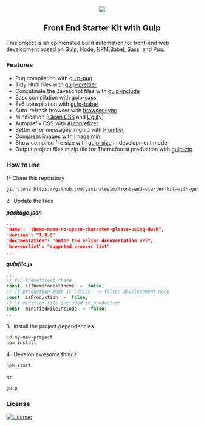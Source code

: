 
<p align="center">    
<img src="https://yasinates.com/frontend-starter-kit-with-gulp.jpg">    
</p>    
<h2 align="center">Front End Starter Kit with Gulp</h2>

This project is an opinionated build automation for front-end web development based on [Gulp](http://gulpjs.com/), [Node](https://nodejs.org/), [NPM](https://www.npmjs.com/),[Babel](https://babeljs.io/), [Sass](http://sass-lang.com/), and [Pug](https://pugjs.org/).





### Features

- Pug compilation with [gulp-pug](https://www.npmjs.com/package/gulp-pug)
- Tidy Html files with [gulp-prettier](https://www.npmjs.com/package/gulp-prettier)
- Concatinate the Javascript files with [gulp-include](https://www.npmjs.com/package/gulp-include)
- Sass compilation with [gulp-sass](https://www.npmjs.com/package/gulp-sass)
- Es6 transpilation with [gulp-babel](https://www.npmjs.com/package/gulp-babel)
- Auto-refresh browser with [browser sync](https://www.npmjs.com/package/browser-sync)
- Minification ([Clean CSS](https://www.npmjs.com/package/gulp-clean-css) and [Uglify](https://www.npmjs.com/package/gulp-uglify))
- Autoprefix CSS with [Autoprefixer](https://www.npmjs.com/package/gulp-autoprefixer)
- Better error messages in gulp with [Plumber](https://www.npmjs.com/package/gulp-plumber)
- Compress images with [Image min](https://www.npmjs.com/package/gulp-imagemin)
- Show compiled file size with [gulp-size](https://www.npmjs.com/package/gulp-size) in development mode
- Output project files in zip file for Themeforest production with [gulp-zip](https://www.npmjs.com/package/gulp-zip)


### How to use 



1- Clone this repository

```bash
git clone https://github.com/yasinatesim/front-end-starter-kit-with-gulp.git
```

2- Update the files

**_package.json_**

```json
...
"name": "theme-name-no-space-character-please-using-dash",
"version": "1.0.0"
"documentation": "enter the online dcoumentation url",
"browserlist": "supprted browser list"
...
```

**_gulpfile.js_**

```javascript
...
// for themeforest theme
const  isThemeforestTheme  =  false;
// if production mode is active. -> false: developement mode
const  isProduction  =  false;
// if minified file included in production
const  minifiedFileInclude  =  false;
...
```

3- Install the project dependencies

```bash
cd my-new-project
npm install
```

4- Develop awesome things

```bash
npm start
```

or

```bash
gulp
```
  
### License  
  
[![License](http://img.shields.io/:license-mit-blue.svg)](http://badges.mit-license.org)
